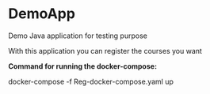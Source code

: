 # DemoApp
Demo Java application for testing purpose


With this application you can register the courses you want 


**Command for running the docker-compose:**

docker-compose -f Reg-docker-compose.yaml up

